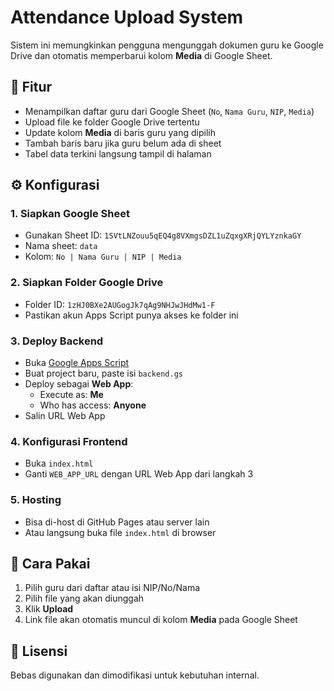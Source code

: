# Attendance Upload System

Sistem ini memungkinkan pengguna mengunggah dokumen guru ke Google Drive dan otomatis memperbarui kolom **Media** di Google Sheet.

## 📌 Fitur
- Menampilkan daftar guru dari Google Sheet (`No`, `Nama Guru`, `NIP`, `Media`)
- Upload file ke folder Google Drive tertentu
- Update kolom **Media** di baris guru yang dipilih
- Tambah baris baru jika guru belum ada di sheet
- Tabel data terkini langsung tampil di halaman

## ⚙️ Konfigurasi

### 1. Siapkan Google Sheet
- Gunakan Sheet ID: `1SVtLNZouu5qEQ4g8VXmgsDZL1uZqxgXRjQYLYznkaGY`
- Nama sheet: `data`
- Kolom: `No | Nama Guru | NIP | Media`

### 2. Siapkan Folder Google Drive
- Folder ID: `1zHJ0BXe2AUGogJk7qAg9NHJwJHdMw1-F`
- Pastikan akun Apps Script punya akses ke folder ini

### 3. Deploy Backend
- Buka [Google Apps Script](https://script.google.com)
- Buat project baru, paste isi `backend.gs`
- Deploy sebagai **Web App**:
  - Execute as: **Me**
  - Who has access: **Anyone**
- Salin URL Web App

### 4. Konfigurasi Frontend
- Buka `index.html`
- Ganti `WEB_APP_URL` dengan URL Web App dari langkah 3

### 5. Hosting
- Bisa di-host di GitHub Pages atau server lain
- Atau langsung buka file `index.html` di browser

## 🚀 Cara Pakai
1. Pilih guru dari daftar atau isi NIP/No/Nama
2. Pilih file yang akan diunggah
3. Klik **Upload**
4. Link file akan otomatis muncul di kolom **Media** pada Google Sheet

## 📜 Lisensi
Bebas digunakan dan dimodifikasi untuk kebutuhan internal.
